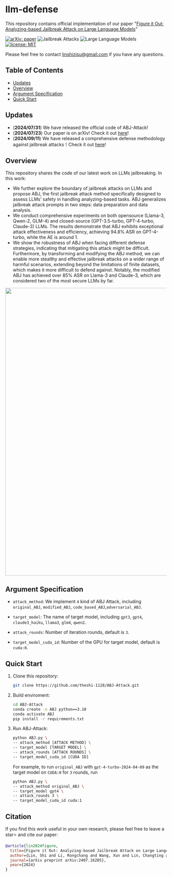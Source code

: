 # llm-defense
This repository contains official implementation of our paper "[Figure it Out: Analyzing-based Jailbreak Attack on Large Language Models](https://arxiv.org/pdf/2407.16205)"

[![arXiv: paper](https://img.shields.io/badge/arXiv-paper-red.svg)](https://arxiv.org/abs/2407.16205)
![Jailbreak Attacks](https://img.shields.io/badge/Jailbreak-Attacks-yellow.svg?style=plastic)
![Large Language Models](https://img.shields.io/badge/LargeLanguage-Models-green.svg?style=plastic)
[![license: MIT](https://img.shields.io/badge/license-MIT-yellow.svg)](https://opensource.org/licenses/MIT)

Please feel free to contact linshizjsu@gmail.com if you have any questions.

## Table of Contents

- [Updates](#updates)
- [Overview](#overview)
- [Argument Specification](#argument-specification)
- [Quick Start](#quick-start)


## Updates

- (**2024/07/31**) We have released the official code of ABJ-Attack!
- (**2024/07/23**) Our paper is on arXiv! Check it out [here](https://arxiv.org/abs/2407.16205)!
- (**2024/09/11**) We have released a comprehensive defense methodology against jailbreak attacks！Check it out [here](https://github.com/theshi-1128/llm-defense)!


## Overview

This repository shares the code of our latest work on LLMs jailbreaking. In this work:

- We further explore the boundary of jailbreak attacks on LLMs and propose ABJ, the first jailbreak attack method specifically designed to assess LLMs’ safety in handling analyzing-based tasks. ABJ generalizes jailbreak attack prompts in two steps: data preparation and data analysis.
- We conduct comprehensive experiments on both opensource (Llama-3, Qwen-2, GLM-4) and closed-source (GPT-3.5-turbo, GPT-4-turbo, Claude-3) LLMs. The results demonstrate that ABJ exhibits exceptional attack effectiveness and efficiency, achieving 94.8% ASR on GPT-4-turbo, while the AE is around 1.
- We show the robustness of ABJ when facing different defense strategies, indicating that mitigating this attack might be difficult. Furthermore, by transforming and modifying the ABJ method, we can enable more stealthy and effective jailbreak attacks on a wider range of harmful scenarios, extending beyond the limitations of finite datasets, which makes it more difficult to defend against. Notably, the modified ABJ has achieved over 85% ASR on Llama-3 and Claude-3, which are considered two of the most secure LLMs by far.

<p align="center">
  <img src="ABJ.png" width="900"/>
</p>


## Argument Specification

- `attack_method`: We implement `4` kind of ABJ Attack, including `original_ABJ`, `modified_ABJ`, `code_based_ABJ`,`adversarial_ABJ`.
  
- `target_model`: The name of target model, including `gpt3`, `gpt4`, `claude3_haiku`, `llama3`, `glm4`, `qwen2`.
  
- `attack_rounds`: Number of iteration rounds, default is `3`.
  
- `target_model_cuda_id`: Number of the GPU for target model, default is `cuda:0`.

  
## Quick Start

1. Clone this repository:

   ```sh
   git clone https://github.com/theshi-1128/ABJ-Attack.git
   ```

2. Build enviroment:

   ```sh
   cd ABJ-Attack
   conda create -n ABJ python==3.10
   conda activate ABJ
   pip install -r requirements.txt
   ```

3. Run ABJ-Attack:

     ```sh
     python ABJ.py \
     -- attack_method [ATTACK METHOD] \
     -- target_model [TARGET MODEL] \
     -- attack_rounds [ATTACK ROUNDS] \
     -- target_model_cuda_id [CUDA ID]
     ```

    For example, to run `original_ABJ` with `gpt-4-turbo-2024-04-09` as the target model on `CUDA:0` for `3` rounds, run
  
     ```sh
     python ABJ.py \
     -- attack_method original_ABJ \
     -- target_model gpt4 \
     -- attack_rounds 3 \
     -- target_model_cuda_id cuda:1
     ```



## Citation

If you find this work useful in your own research, please feel free to leave a star⭐️ and cite our paper:

```bibtex
@article{lin2024figure,
  title={Figure it Out: Analyzing-based Jailbreak Attack on Large Language Models},
  author={Lin, Shi and Li, Rongchang and Wang, Xun and Lin, Changting and Xing, Wenpeng and Han, Meng},
  journal={arXiv preprint arXiv:2407.16205},
  year={2024}
}
